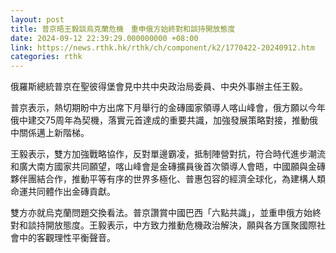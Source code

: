 ```yaml
---
layout: post
title: 普京晤王毅談烏克蘭危機　重申俄方始終對和談持開放態度
date: 2024-09-12 22:39:29.000000000 +08:00
link: https://news.rthk.hk/rthk/ch/component/k2/1770422-20240912.htm
categories: rthk
---
```


俄羅斯總統普京在聖彼得堡會見中共中央政治局委員、中央外事辦主任王毅。

普京表示，熱切期盼中方出席下月舉行的金磚國家領導人喀山峰會，俄方願以今年俄中建交75周年為契機，落實元首達成的重要共識，加強發展策略對接，推動俄中關係邁上新階梯。

王毅表示，雙方加強戰略協作，反對單邊霸凌，抵制陣營對抗，符合時代進步潮流和廣大南方國家共同願望，喀山峰會是金磚擴員後首次領導人會晤，中國願與金磚夥伴團結合作，推動平等有序的世界多極化、普惠包容的經濟全球化，為建構人類命運共同體作出金磚貢獻。

雙方亦就烏克蘭問題交換看法。普京讚賞中國巴西「六點共識」，並重申俄方始終對和談持開放態度。王毅表示，中方致力推動危機政治解決，願與各方匯聚國際社會中的客觀理性平衡聲音。
